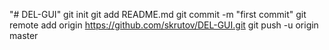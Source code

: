 "# DEL-GUI"  git init git add README.md git commit -m "first commit" git remote add origin https://github.com/skrutov/DEL-GUI.git git push -u origin master
